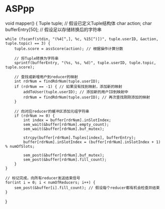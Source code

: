# ASPpp

void mapper() {
    Tuple tuple; // 假设已定义Tuple结构体
    char action;
    char bufferEntry[50]; // 假设足以存储转换后的字符串

    while (fscanf(stdin, "(%4[^,], %c, %15[^)])", tuple.userID, &action, tuple.topic) == 3) {
        tuple.score = assScore(action); // 根据操作计算分数

        // 将Tuple转换为字符串
        sprintf(bufferEntry, "(%s, %s, %d)", tuple.userID, tuple.topic, tuple.score);

        // 查找或新增用户到reducer的映射
        int rdrNum = findRdrNum(tuple.userID);
        if (rdrNum == -1) { // 如果没有找到映射，添加新的映射
            addToUser(tuple.userID); // 添加新的用户ID到映射中
            rdrNum = findRdrNum(tuple.userID); // 再次查找刚刚添加的映射
        }

        // 向对应reducer的缓冲区添加元组字符串
        if (rdrNum >= 0) {
            int index = buffer[rdrNum].inSlotIndex;
            sem_wait(&buffer[rdrNum].empty_count);
            sem_wait(&buffer[rdrNum].buf_mutex);

            strcpy(buffer[rdrNum].Tuples[index], bufferEntry);
            buffer[rdrNum].inSlotIndex = (buffer[rdrNum].inSlotIndex + 1) % numOfSlots;

            sem_post(&buffer[rdrNum].buf_mutex);
            sem_post(&buffer[rdrNum].fill_count);
        }
    }

    // 标记完成，向所有reducer发送结束信号
    for(int i = 0; i < numOfReducers; i++) {
        sem_post(&buffer[i].fill_count); // 假设每个reducer都有机会检查并结束
    }
}

